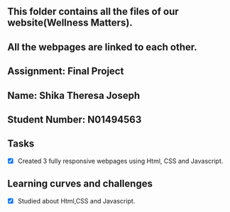 ## This folder contains all the files of our website(Wellness Matters).

## All the webpages are linked to each other.

## Assignment: Final Project

## Name: Shika Theresa Joseph

## Student Number: N01494563

## Tasks

-[x] Created 3 fully responsive webpages using Html, CSS and Javascript.

## Learning curves and challenges

-[x] Studied about Html,CSS and Javascript.
